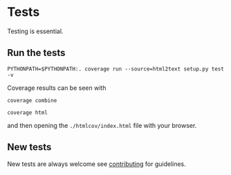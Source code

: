 Tests
=====

Testing is essential.

Run the tests
-------------

`PYTHONPATH=$PYTHONPATH:. coverage run --source=html2text setup.py test -v`

Coverage results can be seen with

`coverage combine`

`coverage html`

and then opening the `./htmlcov/index.html` file with your browser.

New tests
---------
New tests are always welcome see [contributing](contributing.md) for guidelines.
